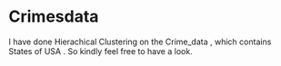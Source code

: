 # Crimesdata
I have done Hierachical Clustering on the Crime_data , which contains States of USA . So kindly feel free to have a look. 
